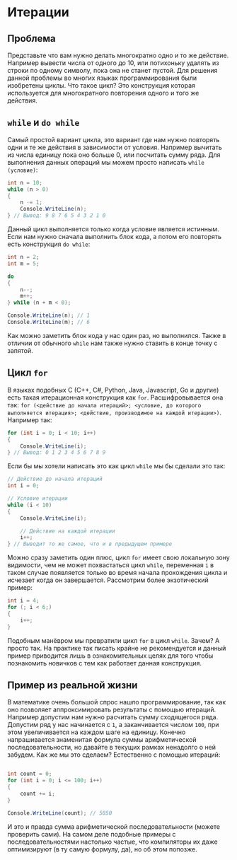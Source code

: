 # Итерации

## Проблема

Представьте что вам нужно делать многократно одно и то же действие. Например вывести числа от одного до 10, или потихоньку удалять из строки по одному символу, пока она не станет пустой. Для решения данной проблемы во многих языках программирования были изобретены циклы. Что такое цикл? Это конструкция которая используется для многократного повторения одного и того же действия.

## `while` и `do while`

Самый простой вариант цикла, это вариант где нам нужно повторять одни и те же действия в зависимости от условия. Например вычитать из числа единицу пока оно больше 0, или посчитать сумму ряда. Для выполнения данных операций мы можем просто написать `while (условие)`:

```csharp
int n = 10;
while (n > 0)
{
    n -= 1;
    Console.WriteLine(n);
} // Вывод: 9 8 7 6 5 4 3 2 1 0
```

Данный цикл выполняется только когда условие является истинным. Если нам нужно сначала выполнить блок кода, а потом его повторять есть конструкция `do while`:

```csharp
int n = 2;
int m = 5;

do
{
    n--;
    m++;
} while (n + m < 0);

Console.WriteLine(n); // 1
Console.WriteLine(m); // 6
```

Как можно заметить блок кода у нас один раз, но выполнился. Также в отличии от обычного `while` нам также нужно ставить в конце точку с запятой.

## Цикл `for`

В языках подобных C (C++, C#, Python, Java, Javascript, Go и другие) есть такая итерационная конструкция как `for`. Расшифровывается она так: `for (<действие до начала итераций>; <условие, до которого выполняется итерация>; <действие, производимое на каждой итерации>)`. Например так:

```csharp
for (int i = 0; i < 10; i++)
{
    Console.WriteLine(i);
} // Вывод: 0 1 2 3 4 5 6 7 8 9
```

Если бы мы хотели написать это как цикл `while` мы бы сделали это так:

```csharp
// Действие до начала итераций
int i = 0;

// Условие итерации
while (i < 10)
{
    Console.WriteLine(i);

    // Действие на каждой итерации
    i++;
} // Выводит то же самое, что и в предыдущем примере
```

Можно сразу заметить один плюс, цикл `for` имеет свою локальную зону видимости, чем не может похвастаться цикл `while`, переменная `i` в таком случае появляется только во время начала прохождения цикла и исчезает когда он завершается. Рассмотрим более экзотический пример:

```csharp
int i = 4;
for (; i < 6;)
{
    i++;
}
```

Подобным манёвром мы превратили цикл `for` в цикл `while`. Зачем? А просто так. На практике так писать крайне не рекомендуется и данный пример приводится лишь в ознакомительных целях для того чтобы познакомить новичков с тем как работает данная конструкция.

## Пример из реальной жизни

В математике очень большой спрос нашло программирование, так как оно позволяет аппроксимировать результаты с помощью итераций. Например допустим нам нужно расчитать сумму сходящегося ряда. Допустим ряд у нас начинается с `1`, а заканчивается числом `100`, при этом увеличивается на каждом шаге на единицу. Конечно напрашивается знаменитая формула суммы арифметической последовательности, но давайте в текущих рамках ненадолго о ней забудем. Как же мы это сделаем? Естественно с помощью итераций:

```csharp

int count = 0;
for (int i = 0; i <= 100; i++)
{
    count += i;
}

Console.WriteLine(count); // 5050
```

И это и правда сумма арифметической последовательности (можете проверить сами). На самом деле подобные примеры с последовательностями настолько частые, что компиляторы их даже оптимизируют (в ту самую формулу, да), но об этом попозже.
